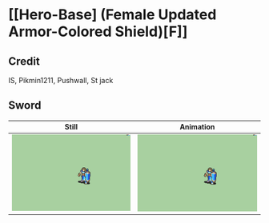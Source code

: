 # [\[Hero-Base\] \(Female Updated Armor-Colored Shield\)\[F\]]

## Credit

IS, Pikmin1211, Pushwall, St jack
	
## Sword

| Still | Animation |
| :---: | :-------: |
| ![Sword still](./Sword_000.png) | ![Sword animation](./Sword.gif) |
